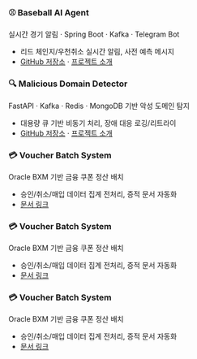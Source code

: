 <!-- card -->
### ⚾ Baseball AI Agent
실시간 경기 알림 · Spring Boot · Kafka · Telegram Bot  
- 리드 체인지/우천취소 실시간 알림, 사전 예측 메시지  
- [GitHub 저장소](#) · [프로젝트 소개](#)

### 🔍 Malicious Domain Detector
FastAPI · Kafka · Redis · MongoDB 기반 악성 도메인 탐지  
- 대용량 큐 기반 비동기 처리, 장애 대응 로깅/리트라이  
- [GitHub 저장소](#) · [프로젝트 소개](#)

### 💳 Voucher Batch System
Oracle BXM 기반 금융 쿠폰 정산 배치  
- 승인/취소/매입 데이터 집계 전처리, 증적 문서 자동화  
- [문서 링크](#)

### 💳 Voucher Batch System
Oracle BXM 기반 금융 쿠폰 정산 배치  
- 승인/취소/매입 데이터 집계 전처리, 증적 문서 자동화  
- [문서 링크](#)

### 💳 Voucher Batch System
Oracle BXM 기반 금융 쿠폰 정산 배치  
- 승인/취소/매입 데이터 집계 전처리, 증적 문서 자동화  
- [문서 링크](#)